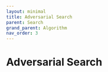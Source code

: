 ```yaml
---
layout: minimal
title: Adversarial Search
parent: Search
grand_parent: Algorithm
nav_order: 3
---
```


# Adversarial Search

